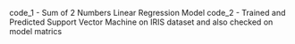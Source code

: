 code_1 - Sum of 2 Numbers Linear Regression Model
code_2 - Trained and Predicted Support Vector Machine on IRIS dataset and also checked on model matrics
